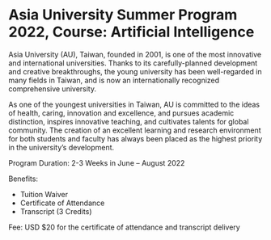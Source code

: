 # Asia University Summer Program 2022, Course: Artificial Intelligence 
Asia University (AU), Taiwan, founded in 2001, is one of the most innovative and international universities. Thanks to its carefully-planned development and creative breakthroughs, the young university has been well-regarded in many fields in Taiwan, and is now an internationally recognized comprehensive university.


As one of the youngest universities in Taiwan, AU is committed to the ideas of health, caring, innovation and excellence, and pursues academic distinction, inspires innovative teaching, and cultivates talents for global community. The creation of an excellent learning and research environment for both students and faculty has always been placed as the highest priority in the university’s development.

Program Duration: 2-3 Weeks in June – August 2022

Benefits:
* Tuition Waiver
* Certificate of Attendance
* Transcript (3 Credits)

Fee:
USD $20 for the certificate of attendance and transcript delivery
